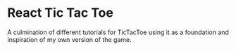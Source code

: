 # React Tic Tac Toe

A culmination of different tutorials for TicTacToe using it as a foundation and inspiration of my own version of the game.
